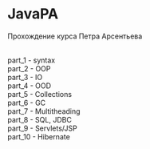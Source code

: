 ﻿# JavaPA
 
 Прохождение курса Петра Арсентьева <br /> <br />
 
 part_1 - syntax <br />
 part_2 - OOP <br />
 part_3 - IO <br />
 part_4 - OOD <br />
 part_5 - Collections <br />
 part_6 - GC <br />
 part_7 - Multitheading <br />
 part_8 - SQL, JDBC <br />
 part_9 - Servlets/JSP <br />
 part_10 - Hibernate
